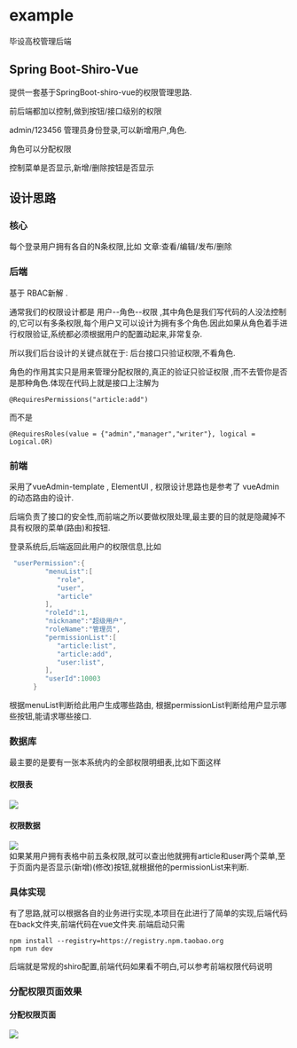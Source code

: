 # example
毕设高校管理后端
## Spring Boot-Shiro-Vue
提供一套基于SpringBoot-shiro-vue的权限管理思路.

前后端都加以控制,做到按钮/接口级别的权限



admin/123456 管理员身份登录,可以新增用户,角色.

角色可以分配权限

控制菜单是否显示,新增/删除按钮是否显示

## 设计思路
### 核心
每个登录用户拥有各自的N条权限,比如 文章:查看/编辑/发布/删除
### 后端
基于 RBAC新解 .

通常我们的权限设计都是 用户--角色--权限 ,其中角色是我们写代码的人没法控制的,它可以有多条权限,每个用户又可以设计为拥有多个角色.因此如果从角色着手进行权限验证,系统都必须根据用户的配置动起来,非常复杂.

所以我们后台设计的关键点就在于: 后台接口只验证权限,不看角色.

角色的作用其实只是用来管理分配权限的,真正的验证只验证权限 ,而不去管你是否是那种角色.体现在代码上就是接口上注解为
```
@RequiresPermissions("article:add")
```
而不是
```
@RequiresRoles(value = {"admin","manager","writer"}, logical = Logical.OR) 
```
### 前端
采用了vueAdmin-template , ElementUI , 权限设计思路也是参考了 vueAdmin 的动态路由的设计.

后端负责了接口的安全性,而前端之所以要做权限处理,最主要的目的就是隐藏掉不具有权限的菜单(路由)和按钮.

登录系统后,后端返回此用户的权限信息,比如
```Java
 "userPermission":{  
         "menuList":[  
            "role",
            "user",
            "article"
         ],
         "roleId":1,
         "nickname":"超级用户",
         "roleName":"管理员",
         "permissionList":[  
            "article:list",
            "article:add",
            "user:list",
         ],
         "userId":10003
      }
 ```
根据menuList判断给此用户生成哪些路由, 根据permissionList判断给用户显示哪些按钮,能请求哪些接口.

### 数据库
最主要的是要有一张本系统内的全部权限明细表,比如下面这样 
#### 权限表
![](https://camo.githubusercontent.com/ebb130b7464257d75f923e7c70a194e5a577432d/687474703a2f2f696d672e6865656578792e636f6d2f7065726d697373696f6e44617461626173652e706e67)  
#### 权限数据
![](https://camo.githubusercontent.com/cd1946f8e84fde9aded6a69995c8ae2c4e251adf/687474703a2f2f696d672e6865656578792e636f6d2f7065726d697373696f6e446174612e706e67)  
如果某用户拥有表格中前五条权限,就可以查出他就拥有article和user两个菜单,至于页面内是否显示(新增)(修改)按钮,就根据他的permissionList来判断.

### 具体实现
有了思路,就可以根据各自的业务进行实现,本项目在此进行了简单的实现,后端代码在back文件夹,前端代码在vue文件夹.前端启动只需
```
npm install --registry=https://registry.npm.taobao.org
npm run dev
```
后端就是常规的shiro配置,前端代码如果看不明白,可以参考前端权限代码说明

### 分配权限页面效果
#### 分配权限页面
![](https://camo.githubusercontent.com/dc99cc9a2526d3cb82ee70f5d50b4923eaf4eb47/687474703a2f2f696d672e6865656578792e636f6d2f726f6c655f7065726d697373696f6e2e706e67)  
